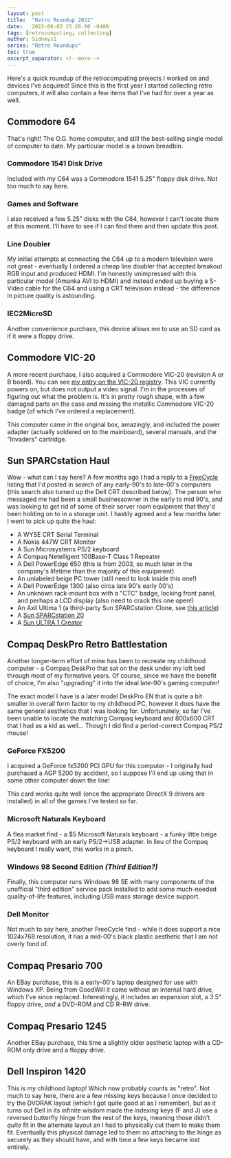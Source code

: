 ```yaml
---
layout: post
title:  "Retro Roundup 2022"
date:   2022-06-03 15:26:00 -0400
tags: [retrocomputing, collecting]
author: Sidneys1
series: "Retro Roundups"
toc: true
excerpt_separator: <!--more-->
---
```


Here's a quick roundup of the retrocomputing projects I worked on and devices I've acquired! Since this is the first
year I started collecting retro computers, it will also contain a few items that I've had for over a year as well.

<!--more-->

## Commodore 64

That's right! The O.G. home computer, and still the best-selling single model of computer to date. My particular model
is a brown breadbin.

### Commodore 1541 Disk Drive

Included with my C64 was a Commodore 1541 5.25" floppy disk drive. Not too much to say here.

### Games and Software

I also received a few 5.25" disks with the C64, however I can't locate them at this moment. I'll have to see if I can
find them and then update this post.

### Line Doubler

My initial attempts at connecting the C64 up to a modern television were not great - eventually I ordered a cheap line
doubler that accepted breakout RGB input and produced HDMI. I'm honestly unimpressed with this particular model (Amanka
AVI to HDMI) and instead ended up buying a S-Video cable for the C64 and using a CRT television instead - the difference
in picture quality is astounding.

### IEC2MicroSD

Another convenience purchase, this device allows me to use an SD card as if it were a floppy drive.

## Commodore VIC-20

A more recent purchase, I also acquired a Commodore VIC-20 (revision A or B board). You can see
[my entry on the VIC-20 registry](https://cbmvic.net/registry/569). This VIC currently powers on, but does not output a
video signal. I'm in the processes of figuring out what the problem is. It's in pretty rough shape, with a few damaged
parts on the case and missing the metallic Commodore VIC-20 badge (of which I've ordered a replacement).

This computer came in the original box, amazingly, and included the power adapter (actually soldered on to the
mainboard), several manuals, and the "Invaders" cartridge.

## Sun SPARCstation Haul

Wow - what can I say here? A few months ago I had a reply to a [FreeCycle](https://www.freecycle.org/) listing that I'd
posted in search of any early-90's to late-00's computers (this search also turned up the Dell CRT described below).
The person who messaged me had been a small businessowner in the early to mid 90's, and was looking to get rid of some
of their server room equipment that they'd been holding on to in a storage unit. I hastily agreed and a few months later
I went to pick up quite the haul:

* A WYSE CRT Serial Terminal
* A Nokia 447W CRT Monitor
* A Sun Microsystems PS/2 keyboard
* A Compaq Netelligent 100Base-T Class 1 Repeater
* A Dell PowerEdge 650 (this is from 2003, so much later in the company's lifetime than the majority of this equipment)
* An unlabeled beige PC tower (still need to look inside this one!)
* A Dell PowerEdge 1300 (also circa late 90's early 00's)
* An unknown rack-mount box with a "CTC" badge, locking front panel, and perhaps a LCD display (also need to crack this
  one open!)
* An Axil Ultima 1 (a third-party Sun SPARCstation Clone, see [this article][axil])
* A [Sun SPARCstation 20][ss20]
* A [Sun ULTRA 1 Creator][ultra1]

[axil]: https://fcw.com/1996/06/axil-targets-sun-with-sparc-compatible-graphics-computer/238823/
[ss20]: https://en.wikipedia.org/wiki/SPARCstation_20
[ultra1]: https://en.wikipedia.org/wiki/Ultra_1

## Compaq DeskPro Retro Battlestation

Another longer-term effort of mine has been to recreate my childhood computer - a Compaq DeskPro that sat on the desk
under my loft bed through most of my formative years. Of course, since we have the benefit of choice, I'm also
"upgrading" it into the ideal late-90's gaming computer!

The exact model I have is a later model DeskPro EN that is quite a bit smaller in overall form factor to my childhood
PC, however it does have the same general aesthetics that I was looking for. Unfortunately, so far I've been unable to
locate the matching Compaq keyboard and 800x600 CRT that I had as a kid as well... Though I did find a period-correct
Compaq PS/2 mouse!

### GeForce FX5200

I acquired a GeForce fx5200 PCI GPU for this computer - I originally had purchased a AGP 5200 by accident, so I suppose
I'll end up using that in some other computer down the line!

This card works quite well (once the appropriate DirectX 9 drivers are installed) in all of the games I've tested so
far.

### Microsoft Naturals Keyboard

A flea market find - a $5 Microsoft Naturals keyboard - a funky little beige PS/2 keyboard with an early PS/2&rarr;USB
adapter. In lieu of the Compaq keyboard I really want, this works in a pinch.

### Windows 98 Second Edition *(Third Edition?)*

Finally, this computer runs Windows 98 SE with many components of the unofficial "third edition" service pack installed
to add some much-needed quality-of-life features, including USB mass storage device support.

### Dell Monitor

Not much to say here, another FreeCycle find - while it does support a nice 1024x768 resolution, it has a mid-00's black
plastic aesthetic that I am not overly fond of.

## Compaq Presario 700

An EBay purchase, this is a early-00's laptop designed for use with Windows XP. Being from GoodWill it came without an
internal hard drive, which I've since replaced. Interestingly, it includes an expansion slot, a 3.5" floppy drive, *and*
a DVD-ROM and CD R-RW drive.

## Compaq Presario 1245

Another EBay purchase, this time a slightly older aesthetic laptop with a CD-ROM only drive and a floppy drive.

## Dell Inspiron 1420

This is my childhood laptop! Which now probably counts as "retro". Not much to say here, there are a few missing keys
because I once decided to try the DVORAK layout (which I got quite good at as I remember), but as it turns out Dell
in its infinite wisdom made the indexing keys (F and J) use a reversed butterfly hinge from the rest of the keys,
meaning those didn't *quite* fit in the alternate layout an I had to physically cut them to make them fit. Eventually
this physical damage led to them no attaching to the hinge as securely as they should have, and with time a few keys
became lost entirely.
